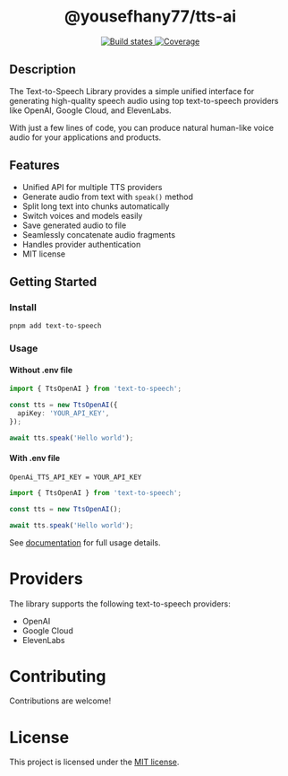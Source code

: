 <h1 align="center" style="border-bottom: none;">@yousefhany77/tts-ai</h1>

<p align="center">
  <a href="ttps://github.com/yousefhany77/tts-ai/actions/workflows/test-and-release.yml">
    <img alt="Build states" src="https://github.com/yousefhany77/tts-ai/actions/workflows/test-and-release.yml/badge.svg?branch=main">
  </a>

  <a href="https://github.com/yousefhany77/tts-ai/actions">
    <img alt="Coverage" src="https://img.shields.io/endpoint?url=https://gist.githubusercontent.com/yousefhany77/b70e2342a5be5259b768aace465f777a/raw/0ea8a505354e198fdf0ac12b9f55476efb1bb7ad/ts-npm-template-coverage.json">
  </a>
</p>

## Description

The Text-to-Speech Library provides a simple unified interface for generating high-quality speech audio using top text-to-speech providers like OpenAI, Google Cloud, and ElevenLabs.

With just a few lines of code, you can produce natural human-like voice audio for your applications and products.

## Features

- Unified API for multiple TTS providers
- Generate audio from text with `speak()` method
- Split long text into chunks automatically
- Switch voices and models easily
- Save generated audio to file
- Seamlessly concatenate audio fragments
- Handles provider authentication
- MIT license

## Getting Started

### Install

```
pnpm add text-to-speech
```

### Usage

#### Without .env file

```ts
import { TtsOpenAI } from 'text-to-speech';

const tts = new TtsOpenAI({
  apiKey: 'YOUR_API_KEY',
});

await tts.speak('Hello world');
```

#### With .env file

`OpenAi_TTS_API_KEY = YOUR_API_KEY`

```ts
import { TtsOpenAI } from 'text-to-speech';

const tts = new TtsOpenAI();

await tts.speak('Hello world');
```

See [documentation](docs/README.md) for full usage details.

# Providers

The library supports the following text-to-speech providers:

- OpenAI
- Google Cloud
- ElevenLabs

# Contributing

Contributions are welcome!

# License

This project is licensed under the [MIT license](LICENSE).
